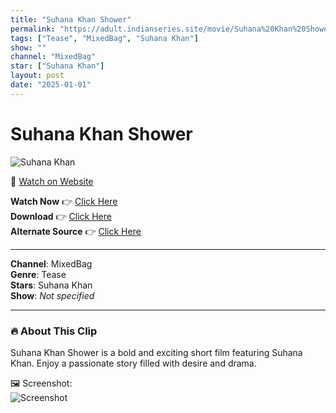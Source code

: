 ```yaml
---
title: "Suhana Khan Shower"
permalink: "https://adult.indianseries.site/movie/Suhana%20Khan%20Shower"
tags: ["Tease", "MixedBag", "Suhana Khan"]
show: ""
channel: "MixedBag"
star: ["Suhana Khan"]
layout: post
date: "2025-01-01"
---
```


# Suhana Khan Shower

![Suhana Khan](https://shorts.desisins.com/wp-content/uploads/2024/11/Suhana-Khan-Shower-DesiSins.com_.jpg)

🔗 [Watch on Website](https://adult.indianseries.site/movie/Suhana%20Khan%20Shower)

**Watch Now** 👉 [Click Here](https://adult.indianseries.site/movie/Suhana%20Khan%20Shower)  
**Download** 👉 [Click Here](https://adult.indianseries.site/movie/Suhana%20Khan%20Shower)  
**Alternate Source** 👉 [Click Here](https://adult.indianseries.site/movie/Suhana%20Khan%20Shower)

---

**Channel**: MixedBag  
**Genre**: Tease  
**Stars**: Suhana Khan  
**Show**: *Not specified*

---

### 🔥 About This Clip

Suhana Khan Shower is a bold and exciting short film featuring Suhana Khan. Enjoy a passionate story filled with desire and drama.
 
🖼️ Screenshot:  
![Screenshot](https://shorts.desisins.com/wp-content/uploads/2024/11/Suhana-Khan-Shower-DesiSins.com_.jpg)
